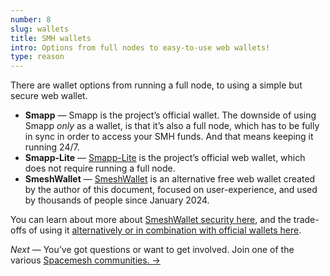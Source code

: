```yaml
---
number: 8
slug: wallets
title: SMH wallets
intro: Options from full nodes to easy-to-use web wallets!
type: reason
---
```


There are wallet options from running a full node, to using a simple but secure web wallet.

- **Smapp** — Smapp is the project’s official wallet. The downside of using Smapp *only* as a wallet, is that it’s also a full node, which has to be fully in sync in order to access your SMH funds. And that means keeping it running 24/7.
- **Smapp-Lite** — [Smapp-Lite](https://spacemesh.io/wallet/) is the project’s official web wallet, which does not require running a full node. 
- **SmeshWallet** — [SmeshWallet](https://smeshwallet.com) is an alternative free web wallet created by the author of this document, focused on user-experience, and used by thousands of people since January 2024.

You can learn about more about [SmeshWallet security here](https://smeshwallet.com/security), and the trade-offs of using it [alternatively or in combination with official wallets here](https://smeshwallet.com/smapp-vs-smeshwallet).

*Next* — You’ve got questions or want to get involved. Join one of the various [Spacemesh communities.  →](/communities)